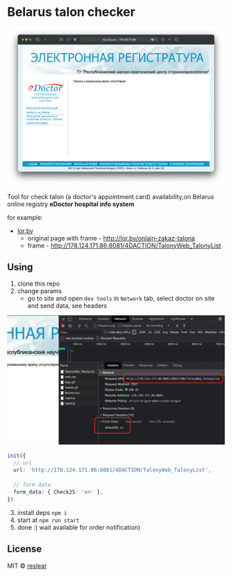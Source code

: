 # Belarus talon checker

![](docs/main.png)

Tool for check talon (a doctor's appointment card) availability,on Belarus online registry **eDoctor hospital info system**

for example:

- [lor.by](https://lor.by)
  - original page with frame - http://lor.by/onlajn-zakaz-talona
  - frame - http://178.124.171.86:8081/4DACTION/TalonyWeb_TalonyList

## Using

1. clone this repo
2. change params
   - go to site and open `dev tools` in `Network` tab, select doctor on site and send data, see headers

![](docs/devtools.png)

```ts
init({
  // url
  url: 'http://178.124.171.86:8081/4DACTION/TalonyWeb_TalonyList',

  // form data
  form_data: { Check25: 'on' },
})
```

3. install deps `npm i`
4. start at `npm run start`
5. done :) wait available for order notification)

## License

MIT &copy; [reslear](https://github.com/reslear)
